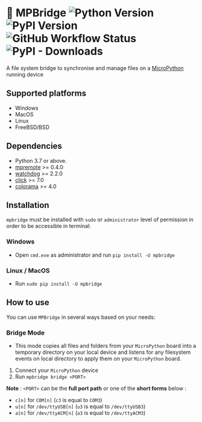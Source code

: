 # 📂 MPBridge ![Python Version](https://img.shields.io/badge/Python-3.7%20or%20later-blue?style=flat-square) ![PyPI Version](https://img.shields.io/pypi/v/mpbridge?label=PyPI%20Version&style=flat-square) ![GitHub Workflow Status](https://img.shields.io/github/actions/workflow/status/AmirHmZz/mpbridge/python-publish.yml?label=Builds&style=flat-square) ![PyPI - Downloads](https://img.shields.io/pypi/dm/MPbridge?label=Downloads&style=flat-square)

A file system bridge to synchronise and manage files on a [MicroPython](https://github.com/micropython/micropython)
running device

## Supported platforms

- Windows
- MacOS
- Linux
- FreeBSD/BSD

## Dependencies

- Python 3.7 or above.
- [mpremote](https://pypi.org/project/mpremote/) >= 0.4.0
- [watchdog](https://pypi.org/project/watchdog/) >= 2.2.0
- [click](https://pypi.org/project/click/) >= 7.0
- [colorama](https://pypi.org/project/colorama/) >= 4.0

## Installation

`mpbridge` must be installed with `sudo` or `administrator` level of permission in order to be accessible in terminal:

### Windows

* Open `cmd.exe` as administrator and run `pip install -U mpbridge`

### Linux / MacOS

* Run `sudo pip install -U mpbridge`

## How to use

You can use `MPBridge` in several ways based on your needs:

### Bridge Mode

* This mode copies all files and folders from your `MicroPython` board into a temporary directory on your local device
  and
  listens for any filesystem events on local directory to apply them on your `MicroPython` board.

1. Connect your `MicroPython` device
2. Run `mpbridge bridge <PORT>`

**Note** : `<PORT>` can be the **full port path** or one of the **short forms** below :

* `c[n]` for `COM[n]` (`c3` is equal to `COM3`)
* `u[n]` for `/dev/ttyUSB[n]` (`u3` is equal to `/dev/ttyUSB3`)
* `a[n]` for `/dev/ttyACM[n]` (`a3` is equal to `/dev/ttyACM3`)
